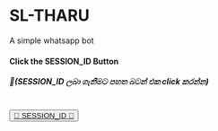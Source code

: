 # SL-THARU
A simple whatsapp bot

<h4>Click the SESSION_ID Button</h4>

<h5>🌸(SESSION_ID ලබා ගැනීමට පහත බටන් එක click කරන්න)</h5> <br>
<button><tr><a href="https://express-pairing-code2-1.onrender.com">🌸 SESSION_ID 🌸</a></tr></button>
